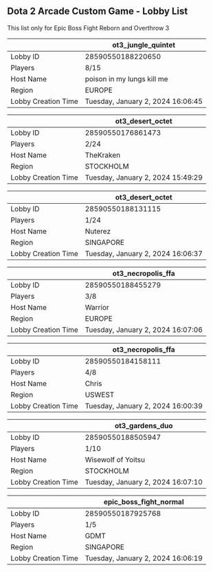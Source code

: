 ## Dota 2 Arcade Custom Game - Lobby List

This list only for Epic Boss Fight Reborn and Overthrow 3

|  | ot3_jungle_quintet |
| ------ | ------ |
| Lobby ID | 28590550188220650 |
| Players | 8/15 |
| Host Name | poison in my lungs kill me |
| Region | EUROPE |
| Lobby Creation Time | Tuesday, January 2, 2024 16:06:45 |


|  | ot3_desert_octet |
| ------ | ------ |
| Lobby ID | 28590550176861473 |
| Players | 2/24 |
| Host Name | TheKraken |
| Region | STOCKHOLM |
| Lobby Creation Time | Tuesday, January 2, 2024 15:49:29 |


|  | ot3_desert_octet |
| ------ | ------ |
| Lobby ID | 28590550188131115 |
| Players | 1/24 |
| Host Name | Nuterez |
| Region | SINGAPORE |
| Lobby Creation Time | Tuesday, January 2, 2024 16:06:37 |


|  | ot3_necropolis_ffa |
| ------ | ------ |
| Lobby ID | 28590550188455279 |
| Players | 3/8 |
| Host Name | Warrior |
| Region | EUROPE |
| Lobby Creation Time | Tuesday, January 2, 2024 16:07:06 |


|  | ot3_necropolis_ffa |
| ------ | ------ |
| Lobby ID | 28590550184158111 |
| Players | 4/8 |
| Host Name | Chris |
| Region | USWEST |
| Lobby Creation Time | Tuesday, January 2, 2024 16:00:39 |


|  | ot3_gardens_duo |
| ------ | ------ |
| Lobby ID | 28590550188505947 |
| Players | 1/10 |
| Host Name | Wisewolf of Yoitsu |
| Region | STOCKHOLM |
| Lobby Creation Time | Tuesday, January 2, 2024 16:07:10 |


|  | epic_boss_fight_normal |
| ------ | ------ |
| Lobby ID | 28590550187925768 |
| Players | 1/5 |
| Host Name | GDMT |
| Region | SINGAPORE |
| Lobby Creation Time | Tuesday, January 2, 2024 16:06:19 |


